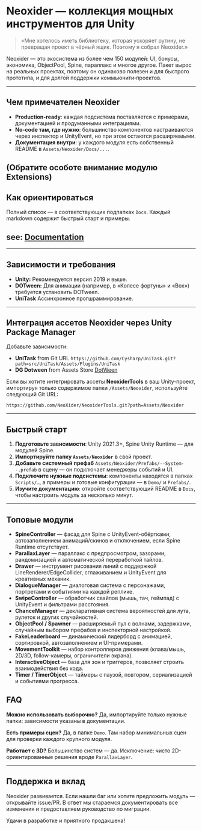 # Neoxider — коллекция мощных инструментов для Unity

> «Мне хотелось иметь библиотеку, которая ускоряет рутину, не превращая проект в чёрный ящик. Поэтому я собрал Neoxider.»

Neoxider — это экосистема из более чем 150 модулей: UI, бонусы, экономика, ObjectPool, Spine, параллакс и многое другое. Пакет вырос на реальных проектах, поэтому он одинаково полезен и для быстрого прототипа, и для долгой поддержки коммьюнити‑проектов.

---

## Чем примечателен Neoxider

- **Production-ready**: каждая подсистема поставляется с примерами, документацией и продуманными интеграциями.
- **No-code там, где нужно**: большинство компонентов настраиваются через инспектор и UnityEvent, но при этом остаются расширяемыми.
- **Документация внутри**: у каждого модуля есть собственный README в `Assets/Neoxider/Docs/...`.

(Обратите особоте внимание модулю Extensions)
---

## Как ориентироваться

Полный список — в соответствующих подпапках `Docs`. Каждый markdown содержит быстрый старт и примеры.

see: [Documentation](Assets/Neoxider/README.md)
---

---

## Зависимости и требования

- **Unity:** Рекомендуется версия 2019 и выше.
- **DOTween:** Для анимации (например, в «Колесе фортуны» и «Box») требуется установить DOTween.
- **UniTask** Ассинхронное прогшраммирование.

---

## Интеграция ассетов Neoxider через Unity Package Manager

Добавьте зависимости:

- **UniTask** from Git URL ```https://github.com/Cysharp/UniTask.git?path=src/UniTask/Assets/Plugins/UniTask```
- **DG Dotween** from Assets Store [DotWeen](https://assetstore.unity.com/packages/tools/animation/dotween-hotween-v2-27676)

Если вы хотите интегрировать ассеты **NeoxiderTools** в ваш Unity-проект, импортируя только содержимое папки `/Assets/Neoxider`, используйте следующий Git URL:

```
https://github.com/NeoXider/NeoxiderTools.git?path=Assets/Neoxider
```

---

## Быстрый старт

1. **Подготовьте зависимости**: Unity 2021.3+, Spine Unity Runtime — для модулей Spine.
2. **Импортируйте папку `Assets/Neoxider`** в свой проект.
3. **Добавьте системный префаб** `Assets/Neoxider/Prefabs/--System--.prefab` в сцену — он подключает менеджеры событий и UI.
4. **Подключите нужные подсистемы**: компоненты находятся в папках `Scripts/…`, а примеры и готовые конфигурации — в `Demo/` и `Prefabs/`.
5. **Изучите документацию**: откройте соответствующий README в `Docs`, чтобы настроить модуль за несколько минут.

---

## Топовые модули

- **SpineController** — фасад для Spine с UnityEvent-обёртками, автозаполнением анимаций/скинов и отключением, если Spine Runtime отсутствует.
- **ParallaxLayer** — параллакс с предпросмотром, зазорами, рандомизацией и автоматической переработкой тайлов.
- **Drawer** — инструмент рисования линий с поддержкой LineRenderer/EdgeCollider, сглаживанием и UnityEvent для креативных механик.
- **DialogueManager** — диалоговая система с персонажами, портретами и событиями на каждой реплике.
- **SwipeController** — обработчик свайпов (мышь, тач, геймпад) с UnityEvent и фильтрами расстояния.
- **ChanceManager** — декларативная система вероятностей для лута, рулеток и других случайностей.
- **ObjectPool / Spawner** — расширяемый пул с волнами, задержками, случайным выбором префабов и инспекторной настройкой.
- **FakeLeaderboard** — динамический лидерборд с анимацией, сортировкой, автозаполнением и UI-примерами.
- **MovementToolkit** — набор контроллеров движения (клава/мышь, 2D/3D, follow-камеры, ограничители экрана).
- **InteractiveObject** — база для зон и триггеров, позволяет строить взаимодействия без кода.
- **Timer / TimerObject** — таймеры с паузой, повтором, сериализацией и событиями прогресса.

## FAQ

**Можно использовать выборочно?** Да, импортируйте только нужные папки: зависимости указаны в документации.

**Есть примеры сцен?** Да, в папке `Demo`. Там набор минимальных сцен для проверки каждого крупного модуля.

**Работает с 3D?** Большинство систем — да. Исключение: чисто 2D-ориентированные решения вроде `ParallaxLayer`.

---

## Поддержка и вклад

Neoxider развивается. Если нашли баг или хотите предложить модуль — открывайте issue/PR. В ответ мы стараемся документировать все изменения и предоставляем руководство по миграции.

Удачи в разработке и приятного продакшена!
